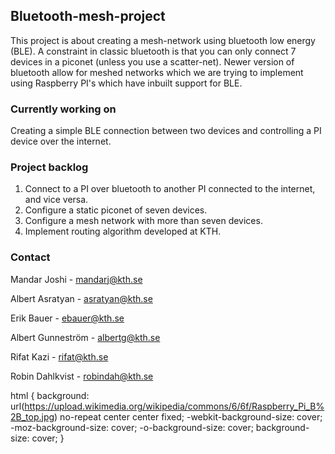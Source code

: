 ## Bluetooth-mesh-project

This project is about creating a mesh-network using bluetooth low energy (BLE). A constraint in classic bluetooth is that you can only connect 7 devices in a piconet (unless you use a scatter-net). Newer version of bluetooth allow for meshed networks which we are trying to implement using Raspberry PI's which have inbuilt support for BLE.

### Currently working on

Creating a simple BLE connection between two devices and controlling a PI device over the internet.

### Project backlog
1. Connect to a PI over bluetooth to another PI connected to the internet, and vice versa.
2. Configure a static piconet of seven devices.
3. Configure a mesh network with more than seven devices.
4. Implement routing algorithm developed at KTH.

### Contact
Mandar Joshi - mandarj@kth.se

Albert Asratyan - asratyan@kth.se

Erik Bauer - ebauer@kth.se

Albert Gunneström - albertg@kth.se

Rifat Kazi - rifat@kth.se

Robin Dahlkvist - robindah@kth.se

html { 
  background: url(https://upload.wikimedia.org/wikipedia/commons/6/6f/Raspberry_Pi_B%2B_top.jpg) no-repeat center center fixed; 
  -webkit-background-size: cover;
  -moz-background-size: cover;
  -o-background-size: cover;
  background-size: cover;
}
